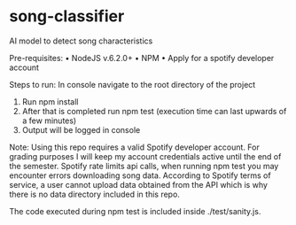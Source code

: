 # song-classifier
AI model to detect song characteristics

Pre-requisites:
• NodeJS v.6.2.0+
• NPM
• Apply for a spotify developer account

Steps to run: In console navigate to the root directory of the project
1) Run npm install
2) After that is completed run npm test (execution time can last upwards of a few minutes)
3) Output will be logged in console

Note: Using this repo requires a valid Spotify developer account. For grading purposes I will keep my account credentials active until the end of the semester. Spotify rate limits api calls, when running npm test you may encounter errors downloading song data. According to Spotify terms of service, a user cannot upload data obtained from the API which is why there is no data directory included in this repo.

The code executed during npm test is included inside ./test/sanity.js.